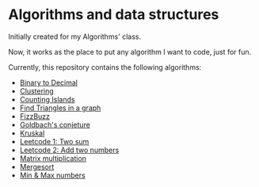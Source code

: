 # Algorithms and data structures

Initially created for my Algorithms' class.

Now, it works as the place to put any algorithm I want to code, just for fun.

Currently, this repository contains the following algorithms:

* [Binary to Decimal](binary-to-decimal)
* [Clustering](Conglomerate)
* [Counting Islands](islands-dfs)
* [Find Triangles in a graph](Triangles)
* [FizzBuzz](fizzbuzz)
* [Goldbach's conjeture](goldback-conjeture)
* [Kruskal](Kruskal)
* [Leetcode 1: Two sum](leetcode-1-two-sum)
* [Leetcode 2: Add two numbers](leetcode-2-add-two-numbers)
* [Matrix multiplication](matrix-multiplication)
* [Mergesort](mergesort)
* [Min & Max numbers](min-n-max-numbers-until-eof)
